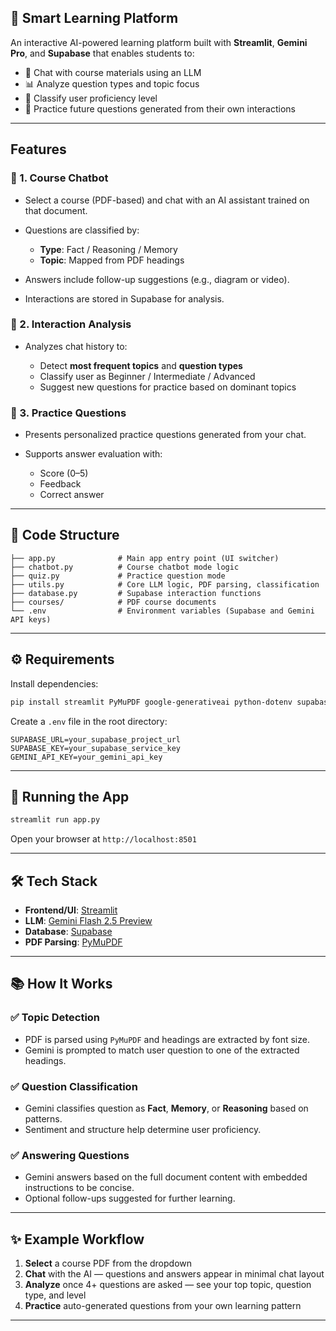 ## 🧠 Smart Learning Platform

An interactive AI-powered learning platform built with **Streamlit**, **Gemini Pro**, and **Supabase** that enables students to:

* 🧾 Chat with course materials using an LLM
* 📊 Analyze question types and topic focus
* 📌 Classify user proficiency level
* 📝 Practice future questions generated from their own interactions

---

## Features

### 🔹 1. Course Chatbot

* Select a course (PDF-based) and chat with an AI assistant trained on that document.
* Questions are classified by:

  * **Type**: Fact / Reasoning / Memory
  * **Topic**: Mapped from PDF headings
* Answers include follow-up suggestions (e.g., diagram or video).
* Interactions are stored in Supabase for analysis.

### 🔹 2. Interaction Analysis

* Analyzes chat history to:

  * Detect **most frequent topics** and **question types**
  * Classify user as Beginner / Intermediate / Advanced
  * Suggest new questions for practice based on dominant topics

### 🔹 3. Practice Questions

* Presents personalized practice questions generated from your chat.
* Supports answer evaluation with:

  * Score (0–5)
  * Feedback
  * Correct answer

---

## 🧩 Code Structure

```
├── app.py              # Main app entry point (UI switcher)
├── chatbot.py          # Course chatbot mode logic
├── quiz.py             # Practice question mode
├── utils.py            # Core LLM logic, PDF parsing, classification
├── database.py         # Supabase interaction functions
├── courses/            # PDF course documents
└── .env                # Environment variables (Supabase and Gemini API keys)
```

---

## ⚙️ Requirements

Install dependencies:

```bash
pip install streamlit PyMuPDF google-generativeai python-dotenv supabase
```

Create a `.env` file in the root directory:

```env
SUPABASE_URL=your_supabase_project_url
SUPABASE_KEY=your_supabase_service_key
GEMINI_API_KEY=your_gemini_api_key
```

---

## 🚀 Running the App

```bash
streamlit run app.py
```

Open your browser at `http://localhost:8501`

---

## 🛠️ Tech Stack

* **Frontend/UI**: [Streamlit](https://streamlit.io)
* **LLM**: [Gemini Flash 2.5 Preview](https://ai.google.dev)
* **Database**: [Supabase](https://supabase.com)
* **PDF Parsing**: [PyMuPDF](https://pymupdf.readthedocs.io)

---

## 📚 How It Works

### ✅ Topic Detection

* PDF is parsed using `PyMuPDF` and headings are extracted by font size.
* Gemini is prompted to match user question to one of the extracted headings.

### ✅ Question Classification

* Gemini classifies question as **Fact**, **Memory**, or **Reasoning** based on patterns.
* Sentiment and structure help determine user proficiency.

### ✅ Answering Questions

* Gemini answers based on the full document content with embedded instructions to be concise.
* Optional follow-ups suggested for further learning.

---

## ✨ Example Workflow

1. **Select** a course PDF from the dropdown
2. **Chat** with the AI — questions and answers appear in minimal chat layout
3. **Analyze** once 4+ questions are asked — see your top topic, question type, and level
4. **Practice** auto-generated questions from your own learning pattern

---
